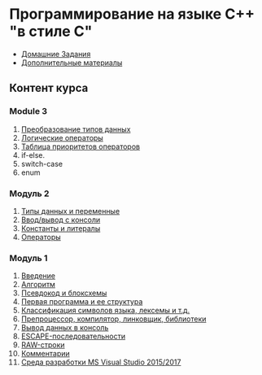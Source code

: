 # Программирование на языке C++ "в стиле C"

* [Домашние Задания](./homeworks/)
* [Дополнительные материалы](./appendix.md)

## Контент курса

### Module 3
1. [Преобразование типов данных](module03/преобразование_типов.md)
2. [Логические операторы](module03/логические_операторы.md)
3. [Таблица приоритетов операторов](module03/таблица_приоритетов_операторов.md)
4. if-else.
5. switch-case
6. enum

### Модуль 2
1. [Типы данных и переменные](module02/типы_и_переменные.md)
2. [Ввод/вывод с консоли](module02/ввод_вывод_с_консоли.md)
3. [Константы и литералы](module02/константы_и_литералы.md)
4. [Операторы](module02/операторы.md)

### Модуль 1

1. [Введение](./module01/введение.md)
2. [Алгоритм](./module01/алгоритм.md)
2. [Псевдокод и блоксхемы](псевдокод_и_блоксхемы.md) 
5. [Первая программа и ее структура](./module01/первая_программа.md)
6. [Классификация символов языка, лексемы и т.д.](http://cpp-cpp.blogspot.com/2013/10/c.html)
8. [Препроцессор, компилятор, линковщик, библиотеки](module01/библиотеки.md)
9. [Вывод данных в консоль](./module01/вывод_данных.md)
10. [ESCAPE-последовательности](module01/ESCAPE-последовательности.md)
11. [RAW-строки](module01/raw-строки.md)
12. [Комментарии](module01/комментарии.md)
4. [Среда разработки MS Visual Studio 2015/2017](./module01/вижуал_студио.md)
   

